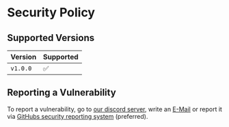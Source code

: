 # Security Policy

## Supported Versions

| Version  | Supported          |
| -------- | ------------------ |
| `v1.0.0` | :white_check_mark: |

## Reporting a Vulnerability

To report a vulnerability, go to [our discord server](https://discord.gg/JVyyDukQqV), write an
[E-Mail](mailto:elbe.dev.plaq@gmail.com) or report it via
[GitHubs security reporting system](https://github.com/ElBe-Development/localizer-rs/security/advisories/new)
(preferred).
